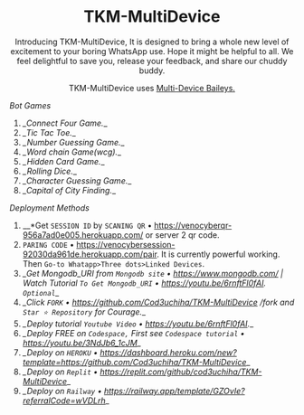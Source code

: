 <h1 align="center"> TKM-MultiDevice </h1> 
<p align="center"> Introducing TKM-MultiDevice, It is designed to bring a whole new level of excitement to your boring WhatsApp use. Hope it might be helpful to all. We feel delightful to save you, release your feedback, and share our chuddy buddy. </p>

<p align="center">
  <a href="https://github.com/Cod3Uchiha/TKM-MultiDevice"></a>
</p>

<p align="center"> TKM-MultiDevice uses
  <a href="https://github.com/adiwajshing/Baileys">Multi-Device Baileys.</a>
</p>

*Bot Games*
1. *_Connect Four Game.*_
2. *_Tic Tac Toe.*_
3. *_Number Guessing Game.*_
4. *_Word chain Game(wcg).*_
5. *_Hidden Card Game.*_
6. *_Rolling Dice.*_
7. *_Character Guessing Game.*_
8. *_Capital of City Finding.*_

*Deployment Methods*
1. __*Get `SESSION ID` by `SCANING QR` • https://venocyberqr-956a7ad0e005.herokuapp.com/ or server 2 qr code.
2. `PARING CODE` • https://venocybersession-92030da961de.herokuapp.com/pair. It is currently powerful working. Then `Go-to Whatapp>Three dots>Linked Devices`.
3. *_Get Mongodb_URI from `Mongodb site` • https://www.mongodb.com/ | Watch Tutorial `To Get Mongodb_URI` • https://youtu.be/6rnftFl0fAI. `Optional`*_
4. *_Click `FORK` • https://github.com/Cod3uchiha/TKM-MultiDevice /fork and `Star ⭐ Repository` for Courage.*_
5. *_Deploy tutorial `Youtube Video` • https://youtu.be/6rnftFl0fAI.*_
6. *_Deploy FREE on `Codespace,` First see `Codespace tutorial` • https://youtu.be/3NdJb6_1cJM*_
7. *_Deploy on `HEROKU` • https://dashboard.heroku.com/new?template=https://github.com/Cod3uchiha/TKM-MultiDevice*_
8. *_Deploy on `Replit` • https://replit.com/github/cod3uchiha/TKM-MultiDevice*_
9. *_Deploy on `Railway` • https://railway.app/template/GZOvIe?referralCode=wVDLrh*_
